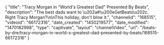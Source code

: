 {
    "title": "Tracy Morgan in \"World's Greatest Dad\" Presented By Beats",
    "description": "The best dads want to \u202a#\u200eGetBeats\u202c. Right Tracy Morgan?\n\nThis holiday, don't blow it.",
    "channelid": "168515",
    "videoid": "66172316",
    "date_created": "1450219577",
    "date_modified": "1470182998",
    "type": "captivate",
    "layout": "channelVideo",
    "url": "\/beats-by-dre\/tracy-morgan-in-world-s-greatest-dad-presented-by-beats\/168515-66172316"
}